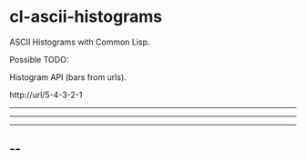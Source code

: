 cl-ascii-histograms
===================

ASCII Histograms with Common Lisp.

Possible TODO:

Histogram API (bars from urls).

http://url/5-4-3-2-1

-----
----
---
--
-
